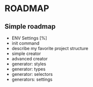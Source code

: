 # ROADMAP
## Simple roadmap

- ENV Settings [%]
- init command
- describe my favorite project structure
- simple creator
- advanced creator
- generator: styles
- generator: types
- generator: selectors
- generators: settings
